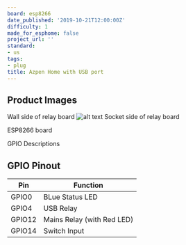 ```yaml
---
board: esp8266
date_published: '2019-10-21T12:00:00Z'
difficulty: 1
made_for_esphome: false
project_url: ''
standard:
- us
tags:
- plug
title: Azpen Home with USB port
---
```


## Product Images

Wall side of relay board
![alt text](/WallSide.jpeg "Wall Side of Board")
Socket side of relay board

ESP8266 board

GPIO Descriptions

## GPIO Pinout

| Pin    | Function                   |
| ------ | -------------------------- |
| GPIO0  | BLue Status LED            |
| GPIO4  | USB Relay                  |
| GPIO12 | Mains Relay (with Red LED) |
| GPIO14 | Switch Input               |